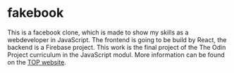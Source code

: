 # fakebook

This is a facebook clone, which is made to show my skills as a webdeveloper in JavaScript. The frontend is going to be build by React, the backend is a Firebase project. This work is the final project of the The Odin Project curriculum in the JavaScript modul. More information can be found on the [TOP website](https://www.theodinproject.com/paths/full-stack-javascript/courses/javascript/lessons/final-project). 
